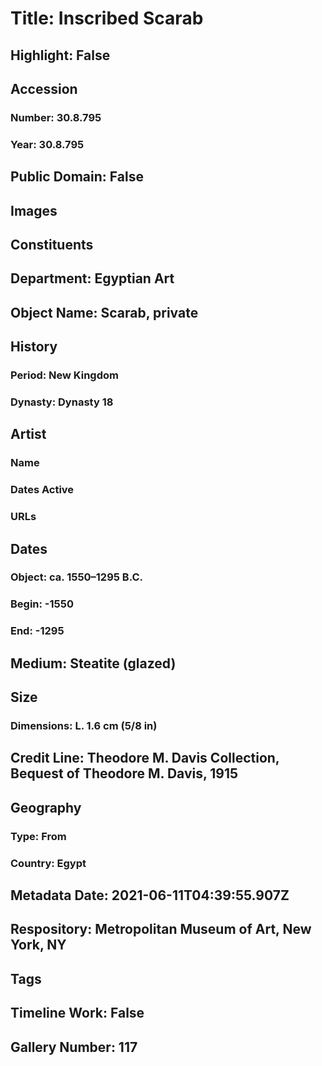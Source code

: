 # Title: Inscribed Scarab
## Highlight: False
## Accession
### Number: 30.8.795
### Year: 30.8.795
## Public Domain: False
## Images
## Constituents
## Department: Egyptian Art
## Object Name: Scarab, private
## History
### Period: New Kingdom
### Dynasty: Dynasty 18
## Artist
### Name
### Dates Active
### URLs
## Dates
### Object: ca. 1550–1295 B.C.
### Begin: -1550
### End: -1295
## Medium: Steatite (glazed)
## Size
### Dimensions: L. 1.6 cm (5/8 in)
## Credit Line: Theodore M. Davis Collection, Bequest of Theodore M. Davis, 1915
## Geography
### Type: From
### Country: Egypt
## Metadata Date: 2021-06-11T04:39:55.907Z
## Respository: Metropolitan Museum of Art, New York, NY
## Tags
## Timeline Work: False
## Gallery Number: 117